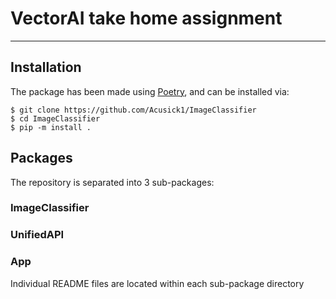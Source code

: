 # VectorAI take home assignment

---

## Installation

The package has been made using [Poetry](https://python-poetry.org/), and can be installed via:

```commandline
$ git clone https://github.com/Acusick1/ImageClassifier
$ cd ImageClassifier
$ pip -m install .
```

## Packages
The repository is separated into 3 sub-packages:
### ImageClassifier
### UnifiedAPI
### App
Individual README files are located within each sub-package directory